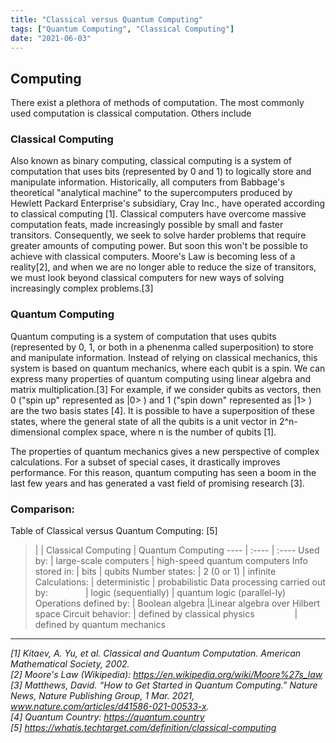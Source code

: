 ```yaml
---
title: "Classical versus Quantum Computing" 
tags: ["Quantum Computing", "Classical Computing"] 
date: "2021-06-03" 
---
```

## Computing

There exist a plethora of methods of computation. The most commonly used computation is classical computation. Others include 
### Classical Computing

Also known as binary computing, classical computing is a system of computation that uses bits (represented by 0 and 1) to logically store and manipulate information. Historically, all computers from Babbage's theoretical "analytical machine" to the supercomputers produced by Hewlett Packard Enterprise's subsidiary, Cray Inc., have operated according to classical computing [1]. Classical computers have overcome massive computation feats, made increasingly possible by small and faster transitors. Consequently, we seek to solve harder problems that require greater amounts of computing power. But soon this won't be possible to achieve with classical computers. Moore's Law is becoming less of a reality[2],  and when we are no longer able to reduce the size of transitors, we must look beyond classical computers for new ways of solving increasingly complex problems.[3]

### Quantum Computing

Quantum computing is a system of computation that uses qubits (represented by 0, 1, or both in a phenenma called superposition) to store and manipulate information. Instead of relying on classical mechanics, this system is based on quantum mechanics, where each qubit is a spin. We can express many properties of quantum computing using linear algebra and matrix multiplication.[3] For example, if we consider qubits as vectors, then 0 ("spin up" represented as |0> ) and 1 ("spin down" represented as |1> ) are the two basis states [4]. It is possible to have a superposition of these states, where the general state of all the qubits is a unit vector in 2^n-dimensional complex space, where n is the number of qubits [1].

The properties of quantum mechanics gives a new perspective of complex calculations. For a subset of special cases, it drastically improves performance. For this reason, quantum computing has seen a boom in the last few years and has generated a vast field of promising research [3].

### Comparison:
Table of Classical versus Quantum Computing: [5]

>|               | Classical Computing   | Quantum Computing
----            | :----                  | :----
Used by:        | large-scale computers | high-speed quantum computers
Info stored in: | bits                  | qubits
Number states:  | 2 (0 or 1)            | infinite
Calculations:   | deterministic         | probabilistic 
Data processing carried out by: &emsp;&emsp;&emsp;&emsp;| logic (sequentially)   | quantum logic (parallel-ly)
Operations defined by:  | Boolean algebra               |Linear algebra over Hilbert space
Circuit behavior:       | defined by classical physics &emsp;&emsp;&emsp;&emsp; | defined by quantum mechanics


-----------------------------------------------------
*[1] Kitaev, A. Yu, et al. Classical and Quantum Computation. American Mathematical Society, 2002.* \
*[2] Moore's Law (Wikipedia): https://en.wikipedia.org/wiki/Moore%27s_law* \
*[3] Matthews, David. “How to Get Started in Quantum Computing.” Nature News, Nature Publishing Group, 1 Mar. 2021, www.nature.com/articles/d41586-021-00533-x.*  \
*[4] Quantum Country: https://quantum.country* \
*[5] https://whatis.techtarget.com/definition/classical-computing*